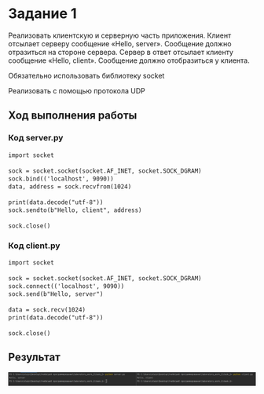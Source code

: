 # Задание 1

Реализовать клиентскую и серверную часть приложения. Клиент отсылает серверу
сообщение «Hello, server». Сообщение должно отразиться на стороне сервера.
Сервер в ответ отсылает клиенту сообщение «Hello, client». Сообщение должно
отобразиться у клиента.

Обязательно использовать библиотеку socket

Реализовать с помощью протокола UDP

## Ход выполнения работы

### Код server.py

    import socket
    
    sock = socket.socket(socket.AF_INET, socket.SOCK_DGRAM)
    sock.bind(('localhost', 9090))
    data, address = sock.recvfrom(1024)
    
    print(data.decode("utf-8"))
    sock.sendto(b"Hello, client", address)
    
    sock.close()

### Код client.py

    import socket
    
    sock = socket.socket(socket.AF_INET, socket.SOCK_DGRAM)
    sock.connect(('localhost', 9090))
    sock.send(b"Hello, server")
    
    data = sock.recv(1024)
    print(data.decode("utf-8"))
    
    sock.close()

## Результат

![Result](images/task_1.png)